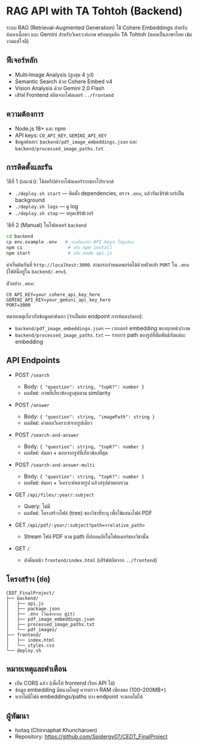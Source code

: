 # RAG API with TA Tohtoh (Backend)

ระบบ RAG (Retrieval-Augmented Generation) ใช้ Cohere Embeddings สำหรับค้นหาเนื้อหา และ Gemini สำหรับวิเคราะห์ภาพ พร้อมบุคลิก TA Tohtoh (ตอบเป็นภาษาไทย เข้มงวดแต่ใจดี)

## ฟีเจอร์หลัก

- Multi‑Image Analysis (สูงสุด 4 รูป)
- Semantic Search ด้วย Cohere Embed v4
- Vision Analysis ด้วย Gemini 2.0 Flash
- เสิร์ฟ Frontend สถิตจากโฟลเดอร์ `../frontend`

## ความต้องการ

- Node.js 18+ และ npm
- API keys: `CO_API_KEY`, `GEMINI_API_KEY`
- ข้อมูลค้นหา: `backend/pdf_image_embeddings.json` และ `backend/processed_image_paths.txt`

## การติดตั้งและรัน

วิธีที่ 1 (แนะนำ): ใช้สคริปต์จากโฟลเดอร์รากของโปรเจกต์

- `./deploy.sh start` — ติดตั้ง dependencies, ตรวจ `.env`, แล้วรันเซิร์ฟเวอร์เป็น background
- `./deploy.sh logs` — ดู log
- `./deploy.sh stop` — หยุดเซิร์ฟเวอร์

วิธีที่ 2 (Manual) ในโฟลเดอร์ `backend`

```bash
cd backend
cp env.example .env   # จากนั้นแก้ค่า API keys ให้ถูกต้อง
npm ci                 # หรือ npm install
npm start              # หรือ node api.js
```

ค่าเริ่มต้นรันที่ `http://localhost:3000`. สามารถกำหนดพอร์ตได้ด้วยตัวแปร `PORT` ใน `.env` (ไฟล์นี้อยู่ใน `backend/.env`).

ตัวอย่าง `.env`:
```
CO_API_KEY=your_cohere_api_key_here
GEMINI_API_KEY=your_gemini_api_key_here
PORT=3000
```

หมายเหตุเกี่ยวกับข้อมูลคำค้นหา (จำเป็นต่อ endpoint การค้นหา/ตอบ):
- `backend/pdf_image_embeddings.json` — เวกเตอร์ embedding ของทุกหน้า/ภาพ
- `backend/processed_image_paths.txt` — รายการ path ของรูปที่สัมพันธ์กับแต่ละ embedding

## API Endpoints

- POST `/search`
  - Body: `{ "question": string, "topK?": number }`
  - ผลลัพธ์: ภาพที่เกี่ยวข้องสูงสุดตาม similarity

- POST `/answer`
  - Body: `{ "question": string, "imagePath": string }`
  - ผลลัพธ์: คำตอบวิเคราะห์จากรูปเดียว

- POST `/search-and-answer`
  - Body: `{ "question": string, "topK?": number }`
  - ผลลัพธ์: ค้นหา + ตอบจากรูปที่เกี่ยวข้องที่สุด

- POST `/search-and-answer-multi`
  - Body: `{ "question": string, "topK?": number }`
  - ผลลัพธ์: ค้นหา + วิเคราะห์หลายรูป แล้วสรุปคำตอบรวม

- GET `/api/files/:year/:subject`
  - Query: ไม่มี
  - ผลลัพธ์: โครงสร้างไฟล์ (tree) ของวิชาที่ระบุ เพื่อใช้แสดงไฟล์ PDF

- GET `/api/pdf/:year/:subject?path=<relative_path>`
  - Stream ไฟล์ PDF ตาม path ที่ปลอดภัยในโฟลเดอร์ของวิชานั้น

- GET `/`
  - ส่งคืนหน้า `frontend/index.html` (เสิร์ฟสถิตจาก `../frontend`)

## โครงสร้าง (ย่อ)

```
CEDT_FinalProject/
├── backend/
│   ├── api.js
│   ├── package.json
│   ├── .env (ไม่เข้าระบบ git)
│   ├── pdf_image_embeddings.json
│   ├── processed_image_paths.txt
│   └── pdf_images/
├── frontend/
│   ├── index.html
│   └── styles.css
└── deploy.sh
```

## หมายเหตุและคำเตือน

- เปิด CORS แล้ว (เพื่อให้ frontend เรียก API ได้)
- ข้อมูล embedding มีขนาดใหญ่ ควรตรวจ RAM เพียงพอ (100–200MB+)
- หากไม่มีไฟล์ embeddings/paths บาง endpoint จะตอบไม่ได้

## ผู้พัฒนา

- hotaq (Chinnaphat Khuncharoen)
- Repository: https://github.com/Spidergy07/CEDT_FinalProject
